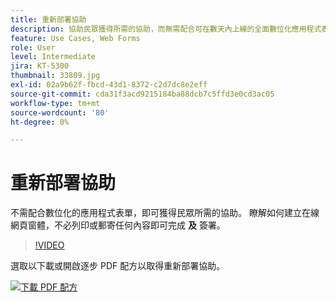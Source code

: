 ```yaml
---
title: 重新部署協助
description: 協助民眾獲得所需的協助，而無需配合可在數天內上線的全面數位化應用程式表單
feature: Use Cases, Web Forms
role: User
level: Intermediate
jira: KT-5300
thumbnail: 33809.jpg
exl-id: 02a9b62f-fbcd-43d1-8372-c2d7dc8e2eff
source-git-commit: cda31f3acd9215184ba88dcb7c5ffd3e0cd3ac05
workflow-type: tm+mt
source-wordcount: '80'
ht-degree: 0%

---
```


# 重新部署協助

不需配合數位化的應用程式表單，即可獲得民眾所需的協助。 瞭解如何建立在線網頁窗體，不必列印或郵寄任何內容即可完成 **及** 簽署。

>[!VIDEO](https://video.tv.adobe.com/v/33809?quality=12&learn=on&hidetitle=true)

選取以下載或開啟逐步 PDF 配方以取得重新部署協助。

[![下載 PDF 配方](../assets/acrobat_PDF_96.png)](../assets/UseCaseRecipe-EN-CreatingWebForms-Reemployment.pdf)
